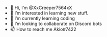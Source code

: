 - 👋 Hi, I’m @XxCreeper7564xX
- 👀 I’m interested in learning new stuff.
- 🌱 I’m currently learning coding
- 💞️ I’m looking to collaborate on Discord bots
- 📫 How to reach me Akio#7422

<!---
XxCreeper7564xX/XxCreeper7564xX is a ✨ special ✨ repository because its `README.md` (this file) appears on your GitHub profile.
You can click the Preview link to take a look at your changes.
--->
